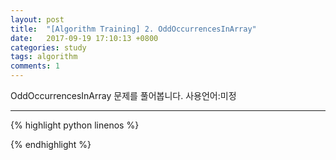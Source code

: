 ```yaml
---
layout: post
title:  "[Algorithm Training] 2. OddOccurrencesInArray"
date:   2017-09-19 17:10:13 +0800
categories: study
tags: algorithm
comments: 1
---
```


 OddOccurrencesInArray 문제를 풀어봅니다. 사용언어:미정 

---


{% highlight python linenos %}


{% endhighlight %}